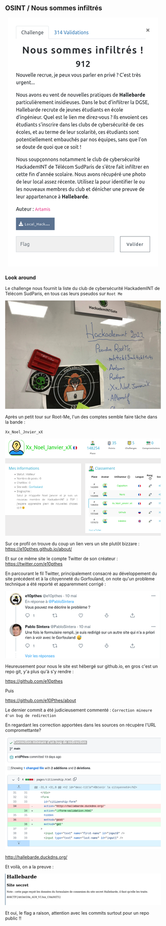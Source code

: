 ## OSINT / Nous sommes infiltrés

<p align="center">
  <img src="img/consignes.png" />
</p>


### Look around


Le challenge nous fournit la liste du club de cybersécurité HackademINT de Télécom SudParis, en tous cas leurs pseudos sur `Root Me`

<p align="center">
  <img src="Local_HackademINT.jpg" />
</p>

Après un petit tour sur Root-Me, l'un des comptes semble faire tâche dans la bande :

`Xx_Noel_Jnvier_xX`

<p align="center">
  <img src="img/RM.png" />
</p>


Sur ce profil on trouve du coup un lien vers un site plutôt bizzare : https://e10pthes.github.io/about/

Et sur ce même site le compte Twitter de son créateur : https://twitter.com/e10pthes

En parcourant le fil Twitter, principalement consacré au développement du site précédent et à la citoyenneté du Gorfouland, on note qu'un problème technique a été reporté et apparemment corrigé :

<p align="center">
  <img src="img/pb.png" />
</p>


Heureusement pour nous le site est hébergé sur github.io, en gros c'est un repo git, y'a plus qu'à s'y rendre :

https://github.com/e10pthes


Puis

https://github.com/e10Pthes/about

Le dernier commit a été judicieusement commenté : `Correction mineure d'un bug de redirection `

En regardant les correction apportées dans les sources on récupère l'URL compromettante?


<p align="center">
  <img src="img/commit.png" />
</p>



http://hallebarde.duckdns.org/


Et voilà, on a la preuve :



<p align="center">
  <img src="img/flag.png" />
</p>


Et oui, le flag a raison, attention avec les commits surtout pour un repo public !!
